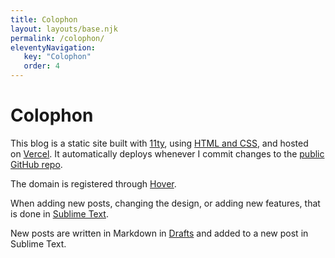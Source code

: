 ```yaml
---
title: Colophon
layout: layouts/base.njk
permalink: /colophon/
eleventyNavigation:
   key: "Colophon"
   order: 4
---
```


# Colophon

This blog is a static site built with [11ty](https://www.11ty.dev/), using [HTML and CSS](https://htmlforpeople.com/), and hosted on [Vercel](https://vercel.com/). It automatically deploys whenever I commit changes to the [public GitHub repo](https://github.com/ldstep/ldstephensweblog).

The domain is registered through [Hover](https://hover.com/).

When adding new posts, changing the design, or adding new features, that is done in [Sublime Text](https://www.sublimetext.com/).

New posts are written in Markdown in [Drafts](https://getdrafts.com/) and added to a new post in Sublime Text.